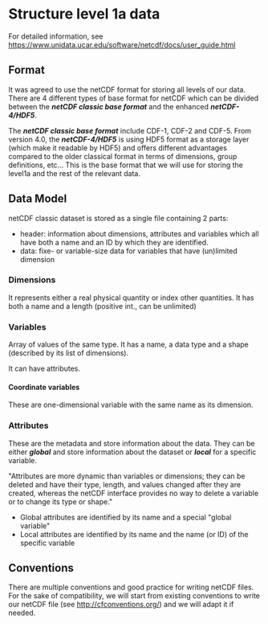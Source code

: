# Structure level 1a data
For detailed information, see https://www.unidata.ucar.edu/software/netcdf/docs/user_guide.html
## Format
It was agreed to use the netCDF format for storing all levels of our data. There are 4 different types of base format for netCDF which can be divided between the ***netCDF classic base format*** and the enhanced ***netCDF-4/HDF5***.

The ***netCDF classic base format*** include CDF-1, CDF-2 and CDF-5. From version 4.0, the ***netCDF-4/HDF5*** is using HDF5 format as a storage layer (which make it readable by HDF5) and offers different advantages compared to the older classical format in terms of dimensions, group definitions, etc... This is the base format that we will use for storing the level1a and the rest of the relevant data. 

## Data Model
netCDF classic dataset is stored as a single file containing 2 parts:
* header: information about dimensions, attributes and variables which all have both a name and an ID by which they are identified.
* data: fixe- or variable-size data for variables that have (un)limited dimension

### Dimensions
It represents either a real physical quantity or index other quantities. It has both a name and a length (positive int., can be unlimited)

### Variables
Array of values of the same type. It has a name, a data type and a shape (described by its list of dimensions).

It can have attributes.

#### Coordinate variables
These are one-dimensional variable with the same name as its dimension. 

### Attributes
These are the metadata and store information about the data. They can be either ***global*** and store information about the dataset or ***local*** for a specific variable.  

"Attributes are more dynamic than variables or dimensions; they can be deleted and have their type, length, and values changed after they are created, whereas the netCDF interface provides no way to delete a variable or to change its type or shape."

* Global attributes are identified by its name and a special "global variable"
* Local attributes are identified by its name and the name (or ID) of the specific variable

## Conventions
There are multiple conventions and good practice for writing netCDF files. For the sake of compatibility, we will start from existing conventions to write our netCDF file (see http://cfconventions.org/) and we will adapt it if needed.